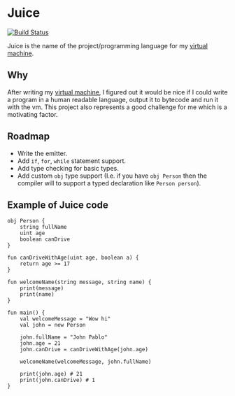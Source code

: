 # Juice
[![Build Status](https://travis-ci.org/Jean-Gabriel/Juice.svg?branch=master)](https://travis-ci.org/Jean-Gabriel/Juice)

Juice is the name of the project/programming language for my [virtual machine](https://github.com/Jean-Gabriel/JuiceVM).

## Why
After writing my [virtual machine](https://github.com/Jean-Gabriel/JuiceVM), I figured out it would be nice if I could write a program in a human readable language, output it to bytecode and run it with the vm.
This project also represents a good challenge for me which is a motivating factor. 

## Roadmap
* Write the emitter.
* Add `if`, `for`, `while` statement support.
* Add type checking for basic types.
* Add custom `obj` type support (I.e. if you have `obj Person` then the compiler will to support a typed declaration like `Person person`).

## Example of Juice code
```
obj Person {
    string fullName
    uint age
    boolean canDrive
}

fun canDriveWithAge(uint age, boolean a) {
    return age >= 17
}

fun welcomeName(string message, string name) {
    print(message)
    print(name)
}

fun main() {
    val welcomeMessage = "Wow hi"
    val john = new Person

    john.fullName = "John Pablo"
    john.age = 21
    john.canDrive = canDriveWithAge(john.age)

    welcomeName(welcomeMessage, john.fullName)

    print(john.age) # 21
    print(john.canDrive) # 1
}

```
